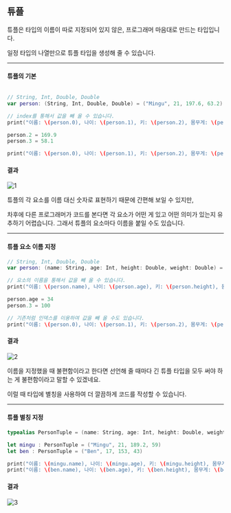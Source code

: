 ## 튜플

튜플은 타입의 이름이 따로 지정되어 있지 않은, 프로그래머 마음대로 만드는 타입입니다.

일정 타입의 나열만으로 튜플 타입을 생성해 줄 수 있습니다.

------

#### 튜플의 기본

~~~swift

// String, Int, Double, Double
var person: (String, Int, Double, Double) = ("Mingu", 21, 197.6, 63.2)

// index를 통해서 값을 빼 올 수 있습니다.
print("이름: \(person.0), 나이: \(person.1), 키: \(person.2), 몸무게: \(person.3)")

person.2 = 169.9
person.3 = 58.1

print("이름: \(person.0), 나이: \(person.1), 키: \(person.2), 몸무게: \(person.3)")
~~~

#### 결과

![1](https://KMG4531.github.io/assets/images/2021-03-25/a.png)

튜플의 각 요소를 이름 대신 숫자로 표현하기 때문에 간편해 보일 수 있지만,

차후에 다른 프로그래머가 코드를 본다면 각 요소가 어떤 게 있고 어떤 의미가 있는지 유추하기 어렵습니다. 
그래서 튜플의 요소마다 이름을 붙일 수도 있습니다.

------

#### 튜플 요소 이름 지정

~~~swift
// String, Int, Double, Double
var person: (name: String, age: Int, height: Double, weight: Double) = ("Mingu", 21, 197.6, 63.2)

// 요소의 이름을 통해서 값을 빼 올 수 있습니다.
print("이름: \(person.name), 나이: \(person.age), 키: \(person.height), 몸무게: \(person.weight)")

person.age = 34
person.3 = 100

// 기존처럼 인덱스를 이용하여 값을 빼 올 수도 있습니다.
print("이름: \(person.0), 나이: \(person.1), 키: \(person.2), 몸무게: \(person.3)")
~~~

#### 결과

![2](https://KMG4531.github.io/assets/images/2021-03-25/b.png)

이름을 지정했을 때 불편함이라고 한다면 선언해 줄 때마다 긴 튜플 타입을 모두 써야 하는 게 불편함이라고 말할 수 있겠네요.

이럴 때 타입에 별칭을 사용하여 더 깔끔하게 코드를 작성할 수 있습니다.

------

#### 튜플 별칭 지정

~~~swift
typealias PersonTuple = (name: String, age: Int, height: Double, weight: Double)

let mingu : PersonTuple = ("Mingu", 21, 189.2, 59)
let ben : PersonTuple = ("Ben", 17, 153, 43)

print("이름: \(mingu.name), 나이: \(mingu.age), 키: \(mingu.height), 몸무게: \(mingu.weight)")
print("이름: \(ben.name), 나이: \(ben.age), 키: \(ben.height), 몸무게: \(ben.weight)")
~~~

#### 결과

![3](https://KMG4531.github.io/assets/images/2021-03-25/c.png)
